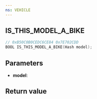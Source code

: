 ```yaml
---
ns: VEHICLE
---
```

## IS_THIS_MODEL_A_BIKE

```c
// 0xB50C0B0CEDC6CE84 0x7E702CDD
BOOL IS_THIS_MODEL_A_BIKE(Hash model);
```

## Parameters
* **model**: 

## Return value
